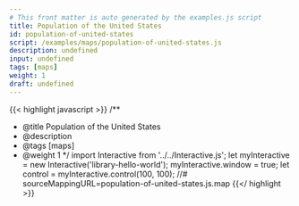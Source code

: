 ```yaml
---
# This front matter is auto generated by the examples.js script
title: Population of the United States
id: population-of-united-states
script: /examples/maps/population-of-united-states.js
description: undefined
input: undefined
tags: [maps]
weight: 1
draft: undefined
---
```


{{< highlight javascript >}}
/**
* @title Population of the United States
* @description
* @tags [maps]
* @weight 1
*/
import Interactive from '../../Interactive.js';
let myInteractive = new Interactive('library-hello-world');
myInteractive.window = true;
let control = myInteractive.control(100, 100);
//# sourceMappingURL=population-of-united-states.js.map
{{</ highlight >}}

